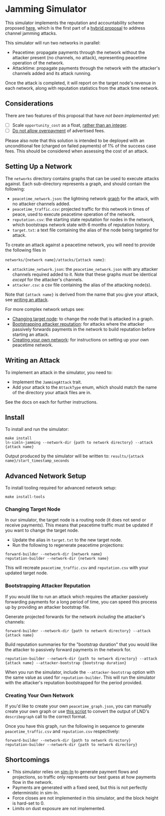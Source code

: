 # Jamming Simulator

This simulator implements the reputation and accountability scheme
proposed [here](https://github.com/lightning/bolts/pull/1280), which
is the first part of a [hybrid proposal](https://gist.github.com/carlaKC/02251cd061260bbb149f361c65fc9f2f)
to address channel jamming attacks.

This simulator will run two networks in parallel:
* Peacetime: propagate payments through the network without the attacker
  present (no channels, no attack), representing peacetime operation of
  the network.
* Attacktime: propagate payments through the network with the attacker's
  channels added and its attack running.

Once the attack is completed, it will report on the target node's
revenue in each network, along with reputation statistics from the
attack time network.

## Considerations

There are two features of this proposal that have *not been 
implemented* yet:
- [ ] Scale `opportunity_cost` as a float, [rather than an integer](https://github.com/lightning/bolts/pull/1280#discussion_r2349880197).
- [ ] [Do not allow overpayment](https://github.com/lightning/bolts/pull/1280#discussion_r2369501671) of advertised fees.

Please also note that this solution is intended to be deployed with
an unconditional fee (charged on failed payments) of 1% of the success
case fees. This should be considered when assessing the cost of an
attack.

## Setting Up a Network

The `networks` directory contains graphs that can be used to execute
attacks against. Each sub-directory represents a graph, and should
contain the following:
* `peacetime_network.json`: the lightning network [graph](https://github.com/carlaKC/sim-ln?tab=readme-ov-file#advanced-usage---network-simulation)
  for the attack, with no attacker channels added.
* `peacetime_traffic.csv`: projected traffic for this network in times
  of peace, used to execute peacetime operation of the network.
* `reputation.csv`: the starting state reputation for nodes in the
  network, which bootstraps network state with 6 months of reputation
  history.
* `target.txt`: a text file containing the alias of the node being
  targeted for attack.

To create an attack against a peacetime network, you will need to
provide the following files in 

`networks/{network name}/attacks/{attack name}`: 
* `attacktime_network.json`: the `peacetime_network.json` with any
  attacker channels required added to it. Note that these graphs
  *must* be identical *except* for the attacker's channels.
* `attacker.csv`: a csv file containing the alias of the attacking 
  node(s).

Note that `{attack name}` is derived from the name that you give your
attack, see [writing an attack](#writing-an-attack).

For more complex network setups see:
- [Changing target node](#changing-target-node): to change the node
  that is attacked in a graph.
- [Bootstrapping attacker reputation](#bootstrapping-attacker-reputation):
  for attacks where the attacker passively forwards payments in the
  network to build reputation before starting an attack.
- [Creating your own network](#creating-your-own-network): for
  instructions on setting up your own peacetime network.

## Writing an Attack

To implement an attack in the simulator, you need to:
* Implement the `JammingAttack` trait.
* Add your attack to the `AttackType` enum, which should match the name
  of the directory your attack files are in.

See the docs on each for further instructions.

## Install

To install and run the simulator:
```
make install
ln-simln-jamming --network-dir {path to network directory} --attack {attack name}
```

Output produced by the simulator will be written to:
`results/{attack name}/start_timestamp_seconds`

## Advanced Network Setup

To install tooling required for advanced network setup:
```
make install-tools
```

### Changing Target Node

In our simulator, the target node is a routing node (it does not send
or receive payments). This means that peacetime traffic must be updated
if you want to change the target node.

* Update the alias in `target.txt` to the new target node.
* Run the following to regenerate peacetime projections:

```
forward-builder --network-dir {network name}
reputation-builder --network-dir {network name}
```

This will recreate `peacetime_traffic.csv` and `reputation.csv` with
your updated target node.

### Bootstrapping Attacker Reputation

If you would like to run an attack which requires the attacker passively
forwarding payments for a long period of time, you can speed this process
up by providing an attacker bootstrap file.

Generate projected forwards for the network *including* the attacker's
channels:
```
forward-builder --network-dir {path to network directory} --attack {attack name} 
```

Build reputation summaries for the "bootstrap duration" that you would
like the attacker to passively forward payments in the network for.
```
reputation-builder --network-dir {path to network directory} --attack {attack name} --attacker-bootstrap {bootstrap duration}
```

When you run the simulator, include the `--attacker-bootstrap` option
with the same value as used for `reputation-builder`. This will run
the simulator with the attacker's reputation bootstrapped for the
period provided.

### Creating Your Own Network

If you'd like to create your own `peacetime_graph.json`, you can
manually create your own graph or use [this script](https://github.com/carlaKC/sim-ln/blob/script-lnd-to-simln/tools/lnd_to_simln.py)
to convert the output of LND's `describegraph` call to the correct
format.

Once you have this graph, run the following in sequence to generate
`peacetime_traffic.csv` and `reputation.csv` respectively:
```
forward-builder --network-dir {path to network directory}
reputation-builder --network-dir {path to network directory}
```

## Shortcomings

- This simulator relies on [sim-ln](https://github.com/bitcoin-dev-project/sim-ln)
  to generate payment flows and projections, so traffic only represents
  our best guess at how payments flow in the network.
- Payments are generated with a fixed seed, but this is not perfectly
  deterministic in sim-ln.
- Force closes are not implemented in this simulator, and the block
  height is hard-set to 0.
- Limits on dust exposure are not implemented.
